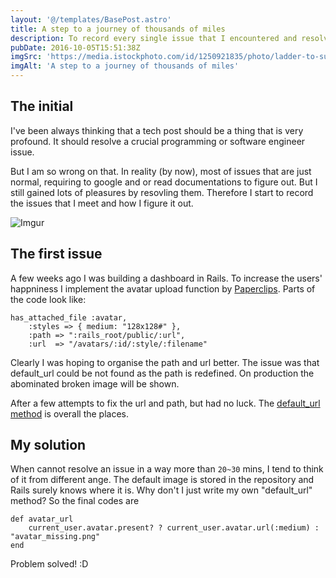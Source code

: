 ```yaml
---
layout: '@/templates/BasePost.astro'
title: A step to a journey of thousands of miles
description: To record every single issue that I encountered and resolved.
pubDate: 2016-10-05T15:51:38Z
imgSrc: 'https://media.istockphoto.com/id/1250921835/photo/ladder-to-success-concept-human-stick-figure-taking-first-step-on-a-red-staircase.jpg?s=612x612&w=0&k=20&c=CD3tlas__5zLST7aLd_jup_IoMWOu5gMMH7Ja5lhGCM='
imgAlt: 'A step to a journey of thousands of miles'
---
```

## The initial
I've been always thinking that a tech post should be a thing that is very profound. It should resolve a crucial programming or software engineer issue. 

But I am so wrong on that. In reality (by now), most of issues that are just normal, requiring to google and or read documentations to figure out. But I still gained lots of pleasures by resovling them. Therefore I start to record the issues that I meet and how I figure it out.

![Imgur](http://i.imgur.com/KLgneIo.jpg)

## The first issue
A few weeks ago I was building a dashboard in Rails. To increase the users' happniness I implement the avatar upload function by [Paperclips](https://github.com/thoughtbot/paperclip). Parts of the code look like:
```
has_attached_file :avatar,
    :styles => { medium: "128x128#" },
    :path => ":rails_root/public/:url",
    :url  => "/avatars/:id/:style/:filename"
```

Clearly I was hoping to organise the path and url better. The issue was that default_url could be not found as the path is redefined. On production the abominated broken image will be shown.

After a few attempts to fix the url and path, but had no luck. The [default_url method](https://github.com/thoughtbot/paperclip/blob/master/lib/paperclip/url_generator.rb#L24-L32) is overall the places.

## My solution
When cannot resolve an issue in a way more than `20~30` mins, I tend to think of it from different ange. The default image is stored in the repository and Rails surely knows where it is. Why don't I just write my own "default_url" method? So the final codes are

```
def avatar_url
	current_user.avatar.present? ? current_user.avatar.url(:medium) : "avatar_missing.png"
end
```

Problem solved! :D
